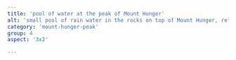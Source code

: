 ```yaml
---
title: 'pool of water at the peak of Mount Hunger'
alt: 'small pool of rain water in the rocks on top of Mount Hunger, reflecting blue sky'
category: 'mount-hunger-peak'
group: 4
aspect: '3x2'

---
```

